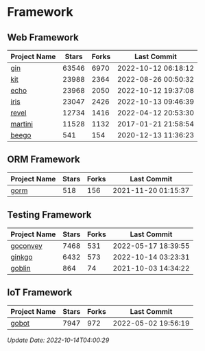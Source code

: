 # Framework

## Web Framework
| Project Name | Stars | Forks | Last Commit |
| ------------ | ----- | ----- | ----------- |
| [gin](https://github.com/gin-gonic/gin) | 63546 | 6970 | 2022-10-12 06:18:12 |
| [kit](https://github.com/go-kit/kit) | 23988 | 2364 | 2022-08-26 00:50:32 |
| [echo](https://github.com/labstack/echo) | 23968 | 2050 | 2022-10-12 19:37:08 |
| [iris](https://github.com/kataras/iris) | 23047 | 2426 | 2022-10-13 09:46:39 |
| [revel](https://github.com/revel/revel) | 12734 | 1416 | 2022-04-12 20:53:30 |
| [martini](https://github.com/go-martini/martini) | 11528 | 1132 | 2017-01-21 21:58:54 |
| [beego](https://github.com/astaxie/beego) | 541 | 154 | 2020-12-13 11:36:23 |

## ORM Framework
| Project Name | Stars | Forks | Last Commit |
| ------------ | ----- | ----- | ----------- |
| [gorm](https://github.com/jinzhu/gorm) | 518 | 156 | 2021-11-20 01:15:37 |

## Testing Framework
| Project Name | Stars | Forks | Last Commit |
| ------------ | ----- | ----- | ----------- |
| [goconvey](https://github.com/smartystreets/goconvey) | 7468 | 531 | 2022-05-17 18:39:55 |
| [ginkgo](https://github.com/onsi/ginkgo) | 6432 | 573 | 2022-10-14 03:23:31 |
| [goblin](https://github.com/franela/goblin) | 864 | 74 | 2021-10-03 14:34:22 |

## IoT Framework
| Project Name | Stars | Forks | Last Commit |
| ------------ | ----- | ----- | ----------- |
| [gobot](https://github.com/hybridgroup/gobot) | 7947 | 972 | 2022-05-02 19:56:19 |

*Update Date: 2022-10-14T04:00:29*